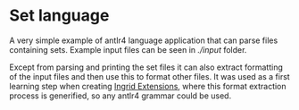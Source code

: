 # Set language

A very simple example of antlr4 language application that can parse files containing sets. Example input files can be seen in _./input_ folder.

Except from parsing and printing the set files it can also extract formatting of the input files and then use this to format other files. It was used as a first learning step when creating [Ingrid Extensions](https://github.com/d-kozak/ingrid), where this format extraction process is generified, so any antlr4 grammar could be used.
